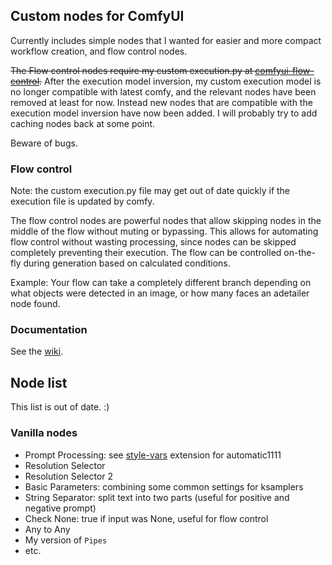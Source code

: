 ## Custom nodes for ComfyUI

Currently includes simple nodes that I wanted for easier and more compact workflow creation, and flow control nodes.

~~The Flow control nodes require my custom execution.py at [comfyui-flow-control](https://github.com/SirVeggie/comfyui-flow-control).~~
After the execution model inversion, my custom execution model is no longer compatible with latest comfy, and the relevant nodes have been removed at least for now. Instead new nodes that are compatible with the execution model inversion have now been added. I will probably try to add caching nodes back at some point.

Beware of bugs.

### Flow control

Note: the custom execution.py file may get out of date quickly if the execution file is updated by comfy.

The flow control nodes are powerful nodes that allow skipping nodes in the middle of the flow without muting or bypassing. This allows for automating flow control without wasting processing, since nodes can be skipped completely preventing their execution. The flow can be controlled on-the-fly during generation based on calculated conditions.

Example: Your flow can take a completely different branch depending on what objects were detected in an image, or how many faces an adetailer node found.

### Documentation

See the [wiki](https://github.com/SirVeggie/comfyui-sv-nodes/wiki).

## Node list

This list is out of date. :)

### Vanilla nodes

- Prompt Processing: see [style-vars](https://github.com/SirVeggie/extension-style-vars) extension for automatic1111
- Resolution Selector
- Resolution Selector 2
- Basic Parameters: combining some common settings for ksamplers
- String Separator: split text into two parts (useful for positive and negative prompt)
- Check None: true if input was None, useful for flow control
- Any to Any
- My version of `Pipes`
- etc.
